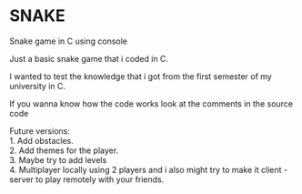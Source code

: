 # SNAKE
<p>Snake game in C using console</p>
<p></p>Just a basic snake game that i coded in C.</p> 
<p>I wanted to test the knowledge that i got from the first semester of my university in C.</p>
<p>If you wanna know how the code works look at the comments in the source code</p>
<p>Future versions:<br>1. Add obstacles.<br>2. Add themes for the player.<br>3. Maybe try to add levels<br>4. Multiplayer locally using 2 players and i also might try to make it client - server to play remotely with your friends.</p>
